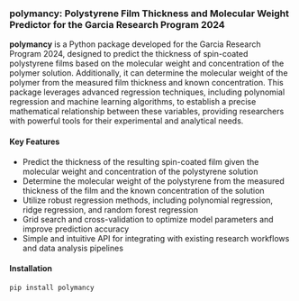 ### polymancy: Polystyrene Film Thickness and Molecular Weight Predictor for the Garcia Research Program 2024

**polymancy** is a Python package developed for the Garcia Research Program 2024, designed to predict the thickness of spin-coated polystyrene films based on the molecular weight and concentration of the polymer solution. Additionally, it can determine the molecular weight of the polymer from the measured film thickness and known concentration. This package leverages advanced regression techniques, including polynomial regression and machine learning algorithms, to establish a precise mathematical relationship between these variables, providing researchers with powerful tools for their experimental and analytical needs.

#### Key Features

- Predict the thickness of the resulting spin-coated film given the molecular weight and concentration of the polystyrene solution
- Determine the molecular weight of the polystyrene from the measured thickness of the film and the known concentration of the solution
- Utilize robust regression methods, including polynomial regression, ridge regression, and random forest regression
- Grid search and cross-validation to optimize model parameters and improve prediction accuracy
- Simple and intuitive API for integrating with existing research workflows and data analysis pipelines

#### Installation

```bash
pip install polymancy
```
